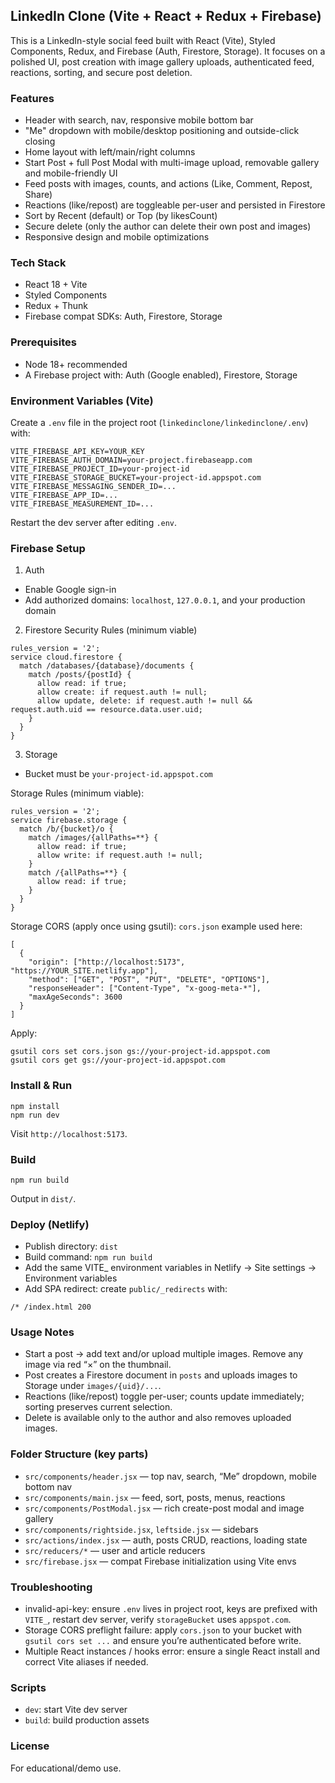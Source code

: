 ## LinkedIn Clone (Vite + React + Redux + Firebase)

This is a LinkedIn-style social feed built with React (Vite), Styled Components, Redux, and Firebase (Auth, Firestore, Storage). It focuses on a polished UI, post creation with image gallery uploads, authenticated feed, reactions, sorting, and secure post deletion.

### Features
- Header with search, nav, responsive mobile bottom bar
- "Me" dropdown with mobile/desktop positioning and outside-click closing
- Home layout with left/main/right columns
- Start Post + full Post Modal with multi-image upload, removable gallery and mobile-friendly UI
- Feed posts with images, counts, and actions (Like, Comment, Repost, Share)
- Reactions (like/repost) are toggleable per-user and persisted in Firestore
- Sort by Recent (default) or Top (by likesCount)
- Secure delete (only the author can delete their own post and images)
- Responsive design and mobile optimizations

### Tech Stack
- React 18 + Vite
- Styled Components
- Redux + Thunk
- Firebase compat SDKs: Auth, Firestore, Storage

### Prerequisites
- Node 18+ recommended
- A Firebase project with: Auth (Google enabled), Firestore, Storage

### Environment Variables (Vite)
Create a `.env` file in the project root (`linkedinclone/linkedinclone/.env`) with:

```
VITE_FIREBASE_API_KEY=YOUR_KEY
VITE_FIREBASE_AUTH_DOMAIN=your-project.firebaseapp.com
VITE_FIREBASE_PROJECT_ID=your-project-id
VITE_FIREBASE_STORAGE_BUCKET=your-project-id.appspot.com
VITE_FIREBASE_MESSAGING_SENDER_ID=...
VITE_FIREBASE_APP_ID=...
VITE_FIREBASE_MEASUREMENT_ID=...
```

Restart the dev server after editing `.env`.

### Firebase Setup
1) Auth
- Enable Google sign-in
- Add authorized domains: `localhost`, `127.0.0.1`, and your production domain

2) Firestore Security Rules (minimum viable)
```
rules_version = '2';
service cloud.firestore {
  match /databases/{database}/documents {
    match /posts/{postId} {
      allow read: if true;
      allow create: if request.auth != null;
      allow update, delete: if request.auth != null && request.auth.uid == resource.data.user.uid;
    }
  }
}
```

3) Storage
- Bucket must be `your-project-id.appspot.com`

Storage Rules (minimum viable):
```
rules_version = '2';
service firebase.storage {
  match /b/{bucket}/o {
    match /images/{allPaths=**} {
      allow read: if true;
      allow write: if request.auth != null;
    }
    match /{allPaths=**} {
      allow read: if true;
    }
  }
}
```

Storage CORS (apply once using gsutil):
`cors.json` example used here:
```
[
  {
    "origin": ["http://localhost:5173", "https://YOUR_SITE.netlify.app"],
    "method": ["GET", "POST", "PUT", "DELETE", "OPTIONS"],
    "responseHeader": ["Content-Type", "x-goog-meta-*"],
    "maxAgeSeconds": 3600
  }
]
```
Apply:
```
gsutil cors set cors.json gs://your-project-id.appspot.com
gsutil cors get gs://your-project-id.appspot.com
```

### Install & Run
```
npm install
npm run dev
```
Visit `http://localhost:5173`.

### Build
```
npm run build
```
Output in `dist/`.

### Deploy (Netlify)
- Publish directory: `dist`
- Build command: `npm run build`
- Add the same VITE_ environment variables in Netlify → Site settings → Environment variables
- Add SPA redirect: create `public/_redirects` with:
```
/* /index.html 200
```

### Usage Notes
- Start a post → add text and/or upload multiple images. Remove any image via red “×” on the thumbnail.
- Post creates a Firestore document in `posts` and uploads images to Storage under `images/{uid}/...`.
- Reactions (like/repost) toggle per-user; counts update immediately; sorting preserves current selection.
- Delete is available only to the author and also removes uploaded images.

### Folder Structure (key parts)
- `src/components/header.jsx` — top nav, search, “Me” dropdown, mobile bottom nav
- `src/components/main.jsx` — feed, sort, posts, menus, reactions
- `src/components/PostModal.jsx` — rich create-post modal and image gallery
- `src/components/rightside.jsx`, `leftside.jsx` — sidebars
- `src/actions/index.jsx` — auth, posts CRUD, reactions, loading state
- `src/reducers/*` — user and article reducers
- `src/firebase.jsx` — compat Firebase initialization using Vite envs

### Troubleshooting
- invalid-api-key: ensure `.env` lives in project root, keys are prefixed with `VITE_`, restart dev server, verify `storageBucket` uses `appspot.com`.
- Storage CORS preflight failure: apply `cors.json` to your bucket with `gsutil cors set ...` and ensure you’re authenticated before write.
- Multiple React instances / hooks error: ensure a single React install and correct Vite aliases if needed.

### Scripts
- `dev`: start Vite dev server
- `build`: build production assets

### License
For educational/demo use.
